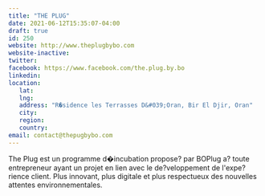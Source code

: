 ```yaml
---
title: "THE PLUG"
date: 2021-06-12T15:35:07-04:00
draft: true
id: 250
website: http://www.theplugbybo.com
website-inactive: 
twitter: 
facebook: https://www.facebook.com/the.plug.by.bo
linkedin: 
location: 
   lat: 
   lng: 
   address: "R�sidence les Terrasses D&#039;Oran, Bir El Djir, Oran"
   city: 
   region: 
   country: 
email: contact@thepugbybo.com
---
```

The Plug est un programme d�incubation propose? par BOPlug a? toute entrepreneur ayant un projet en lien avec le de?veloppement de l'expe?rience client. Plus innovant, plus digitale et plus respectueux des nouvelles attentes environnementales.
